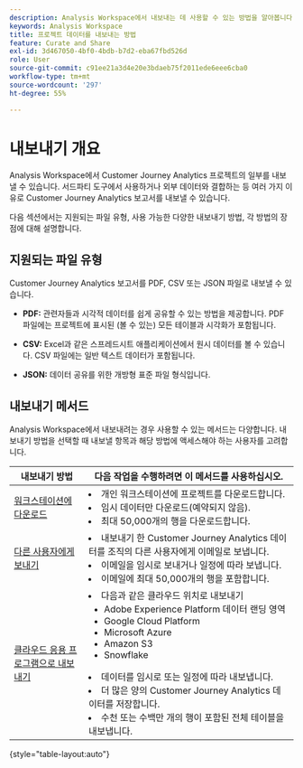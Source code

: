```yaml
---
description: Analysis Workspace에서 내보내는 데 사용할 수 있는 방법을 알아봅니다.
keywords: Analysis Workspace
title: 프로젝트 데이터를 내보내는 방법
feature: Curate and Share
exl-id: 3d467050-4bf0-4bdb-b7d2-eba67fbd526d
role: User
source-git-commit: c91ee21a3d4e20e3bdaeb75f2011ede6eee6cba0
workflow-type: tm+mt
source-wordcount: '297'
ht-degree: 55%

---
```


# 내보내기 개요

Analysis Workspace에서 Customer Journey Analytics 프로젝트의 일부를 내보낼 수 있습니다. 서드파티 도구에서 사용하거나 외부 데이터와 결합하는 등 여러 가지 이유로 Customer Journey Analytics 보고서를 내보낼 수 있습니다.

다음 섹션에서는 지원되는 파일 유형, 사용 가능한 다양한 내보내기 방법, 각 방법의 장점에 대해 설명합니다.

## 지원되는 파일 유형

Customer Journey Analytics 보고서를 PDF, CSV 또는 JSON 파일로 내보낼 수 있습니다.

* **PDF:** 관련자들과 시각적 데이터를 쉽게 공유할 수 있는 방법을 제공합니다. PDF 파일에는 프로젝트에 표시된 (볼 수 있는) 모든 테이블과 시각화가 포함됩니다.

* **CSV:** Excel과 같은 스프레드시트 애플리케이션에서 원시 데이터를 볼 수 있습니다. CSV 파일에는 일반 텍스트 데이터가 포함됩니다.

* **JSON:** 데이터 공유를 위한 개방형 표준 파일 형식입니다.

## 내보내기 메서드

Analysis Workspace에서 내보내려는 경우 사용할 수 있는 메서드는 다양합니다. 내보내기 방법을 선택할 때 내보낼 항목과 해당 방법에 액세스해야 하는 사용자를 고려합니다.

| 내보내기 방법 | 다음 작업을 수행하려면 이 메서드를 사용하십시오. |
|---------|----------|
| [워크스테이션에 다운로드](/help/analysis-workspace/export/download-send.md) | <li>개인 워크스테이션에 프로젝트를 다운로드합니다.</li><li>임시 데이터만 다운로드(예약되지 않음).</li> <li>최대 50,000개의 행을 다운로드합니다.</li> <!--true? Are there 2 different options to download to your workstation?--> <!-- is this emailing it? --> |
| [다른 사용자에게 보내기](/help/analysis-workspace/export/t-schedule-report.md) | <li>내보내기 한 Customer Journey Analytics 데이터를 조직의 다른 사용자에게 이메일로 보냅니다.</li><li>이메일을 임시로 보내거나 일정에 따라 보냅니다.</li> <li>이메일에 최대 50,000개의 행을 포함합니다.</li> <!--true?--> |
| [클라우드 응용 프로그램으로 내보내기](/help/analysis-workspace/export/export-cloud.md) | <li>다음과 같은 클라우드 위치로 내보내기 <ul><li>Adobe Experience Platform 데이터 랜딩 영역</li><li>Google Cloud Platform</li><li>Microsoft Azure</li><li>Amazon S3</li><li>Snowflake</li></ul></li><li>데이터를 임시로 또는 일정에 따라 내보냅니다.</li><li>더 많은 양의 Customer Journey Analytics 데이터를 저장합니다.</li><li>수천 또는 수백만 개의 행이 포함된 전체 테이블을 내보냅니다.<!-- What other things? Wiki talks about things that aren't even possible in Data Warehouse. What are they? --> </li> |

{style="table-layout:auto"}
